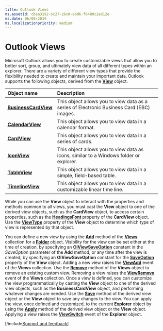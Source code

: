 ```yaml
---
title: Outlook Views
ms.assetid: cbaa3192-6c27-26c0-ebd6-f6489c2e812e
ms.date: 06/08/2019
ms.localizationpriority: medium
---
```



# Outlook Views

Microsoft Outlook allows you to create customizable views that allow you to better sort, group, and ultimately view data of all different types within an explorer. There are a variety of different view types that provide the flexibility needed to create and maintain your important data. Outlook supports the following objects, derived from the **[View](../../../api/Outlook.View.md)** object.


|**Object name**|**Description**|
|:-----|:-----|
| **[BusinessCardView](../../../api/Outlook.CardView.md)**|This object allows you to view data as a series of Electronic Business Card (EBC) images.|
| **[CalendarView](../../../api/Outlook.CalendarView.md)**|This object allows you to view data in a calendar format.|
| **[CardView](../../../api/Outlook.CardView.md)**|This object allows you to view data in a series of cards.|
| **[IconView](../../../api/Outlook.IconView.md)**|This object allows you to view data as icons, similar to a Windows folder or explorer.|
| **[TableView](../../../api/Outlook.TableView.md)**|This object allows you to view data in a simple, field-based table.|
| **[TimelineView](../../../api/Outlook.TimelineView.md)**|This object allows you to view data in a customizable linear time line.|

While you can use the **View** object to interact with the properties and methods common to all views, you must cast the **View** object to one of the derived view objects, such as the **CardView** object, to access certain properties, such as the **[HeadingsFont](../../../api/Outlook.CardView.HeadingsFont.md)** property of the **CardView** object. Use the **[ViewType](../../../api/Outlook.View.ViewType.md)** property of the **View** object to determine which type of view is represented by that object.

You can define a new view by using the **[Add](../../../api/Outlook.Views.Add.md)** method of the **[Views](../../../api/Outlook.Views.md)** collection for a **[Folder](../../../api/Outlook.Folder.md)** object. Visibility for the view can be set either at the time of creation, by specifying an **[OlViewSaveOption](../../../api/Outlook.OlViewSaveOption.md)** constant in the _SaveOption_ parameter of the **Add** method, or any time after the view is created, by specifying an **OlViewSaveOption** constant for the **[SaveOption](../../../api/Outlook.View.SaveOption.md)** property of the **View** object. Adding a new view raises the **[ViewAdd](../../../api/Outlook.Views.ViewAdd.md)** event of the **Views** collection.
Use the **[Remove](../../../api/Outlook.Views.Remove.md)** method of the **Views** object to remove an existing custom view. Removing a view raises the **[ViewRemove](../../../api/Outlook.ViewRemove.md)** event of the **Views** collection.
Once a view is defined, you can customize the view programmatically by casting the **View** object to one of the derived view objects, such as the **BusinessCardView** object, and performing whatever changes are needed. Use the **[Save](../../../api/Outlook.View.Save.md)** method of the derived view object or the **View** object to save any changes to the view.
You can apply the view, once defined and customized, to the current **[Explorer](../../../api/Outlook.Explorer.md)** object by using the **[Apply](../../../api/Outlook.View.Apply.md)** method of the derived view object or the **View** object. Applying a view raises the **[ViewSwitch](../../../api/Outlook.Explorer.ViewSwitch.md)** event of the **Explorer** object.

[!include[Support and feedback](~/includes/feedback-boilerplate.md)]